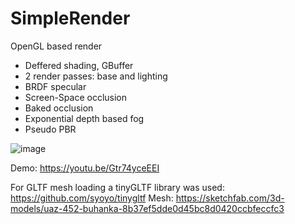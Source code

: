 # SimpleRender

OpenGL based render
- Deffered shading, GBuffer
- 2 render passes: base and lighting
- BRDF specular
- Screen-Space occlusion
- Baked occlusion
- Exponential depth based fog
- Pseudo PBR

![image](https://github.com/user-attachments/assets/0859df44-45ca-4dc6-9793-76743c208faf)

Demo:
https://youtu.be/Gtr74yceEEI

For GLTF mesh loading a tinyGLTF library was used: https://github.com/syoyo/tinygltf
Mesh: https://sketchfab.com/3d-models/uaz-452-buhanka-8b37ef5dde0d45bc8d0420ccbfeccfc3
